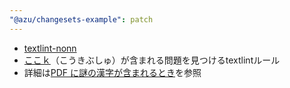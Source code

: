 ```yaml
---
"@azu/changesets-example": patch
---
```


- [textlint-nonn](https://github.com/xl1/textlint-rule-no-kangxi-radicals)
- [ここｋ](https://ja.wikipedia.org/wiki/%E5%BA%B7%E7%85%95%E9%83%A8%E9%A6%96)（こうきぶしゅ）が含まれる問題を見つけるtextlintルール
- 詳細は[PDF に謎の漢字が含まれるとき](https://gist.github.com/xl1/940d653451fd96a06618a6df08d5df84)を参照
